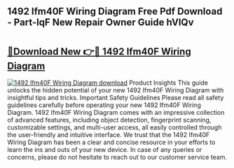 ## 1492 Ifm40F Wiring Diagram Free Pdf Download - Part-IqF New Repair Owner Guide hVlQv

# <h2><a href="http://dfkoyl.blite.top/?on=1492+Ifm40F+Wiring+Diagram">🔗Download New 👉🔴 1492 Ifm40F Wiring Diagram</a></h2>

[![1492 Ifm40F Wiring Diagram download](https://i.imgur.com/lujVjoI.png)](http://dfkoyl.blite.top/?on=1492+Ifm40F+Wiring+Diagram)
Product Insights This guide unlocks the hidden potential of your new 1492 Ifm40F Wiring Diagram with insightful tips and tricks. Important Safety Guidelines Please read all safety guidelines carefully before operating your new 1492 Ifm40F Wiring Diagram. 1492 Ifm40F Wiring Diagram comes with an impressive collection of advanced features, including object detection, fingerprint scanning, customizable settings, and multi-user access, all easily controlled through the user-friendly and intuitive interface. We trust that the 1492 Ifm40F Wiring Diagram has been a clear and concise resource in your efforts to learn the ins and outs of your new device. In case of any queries or concerns, please do not hesitate to reach out to our customer service team.

